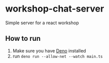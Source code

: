 # workshop-chat-server

Simple server for a react workshop

## How to run

1. Make sure you have
   [Deno](https://deno.land/manual@v1.32.1/getting_started/installation)
   installed
2. run `deno run --allow-net --watch main.ts`
